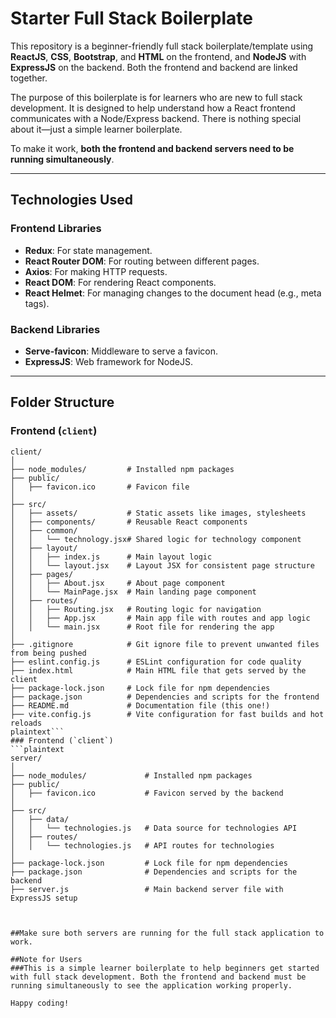 # Starter Full Stack Boilerplate

This repository is a beginner-friendly full stack boilerplate/template using **ReactJS**, **CSS**, **Bootstrap**, and **HTML** on the frontend, and **NodeJS** with **ExpressJS** on the backend. Both the frontend and backend are linked together.

The purpose of this boilerplate is for learners who are new to full stack development. It is designed to help understand how a React frontend communicates with a Node/Express backend. There is nothing special about it—just a simple learner boilerplate.

To make it work, **both the frontend and backend servers need to be running simultaneously**.

---

## Technologies Used

### Frontend Libraries

- **Redux**: For state management.
- **React Router DOM**: For routing between different pages.
- **Axios**: For making HTTP requests.
- **React DOM**: For rendering React components.
- **React Helmet**: For managing changes to the document head (e.g., meta tags).

### Backend Libraries

- **Serve-favicon**: Middleware to serve a favicon.
- **ExpressJS**: Web framework for NodeJS.

---

## Folder Structure

### Frontend (`client`)

```plaintext
client/
│
├── node_modules/         # Installed npm packages
├── public/
│   ├── favicon.ico       # Favicon file
│
├── src/
│   ├── assets/           # Static assets like images, stylesheets
│   ├── components/       # Reusable React components
│   ├── common/
│   │   └── technology.jsx# Shared logic for technology component
│   ├── layout/
│   │   ├── index.js      # Main layout logic
│   │   └── layout.jsx    # Layout JSX for consistent page structure
│   ├── pages/            
│   │   ├── About.jsx     # About page component
│   │   └── MainPage.jsx  # Main landing page component
│   ├── routes/
│   │   ├── Routing.jsx   # Routing logic for navigation
│   │   ├── App.jsx       # Main app file with routes and app logic
│   │   └── main.jsx      # Root file for rendering the app
│
├── .gitignore            # Git ignore file to prevent unwanted files from being pushed
├── eslint.config.js      # ESLint configuration for code quality
├── index.html            # Main HTML file that gets served by the client
├── package-lock.json     # Lock file for npm dependencies
├── package.json          # Dependencies and scripts for the frontend
├── README.md             # Documentation file (this one!)
├── vite.config.js        # Vite configuration for fast builds and hot reloads
plaintext```
### Frontend (`client`)
```plaintext
server/
│
├── node_modules/             # Installed npm packages
├── public/
│   ├── favicon.ico           # Favicon served by the backend
│
├── src/
│   ├── data/
│   │   └── technologies.js   # Data source for technologies API
│   ├── routes/
│   │   └── technologies.js   # API routes for technologies
│
├── package-lock.json         # Lock file for npm dependencies
├── package.json              # Dependencies and scripts for the backend
├── server.js                 # Main backend server file with ExpressJS setup



##Make sure both servers are running for the full stack application to work.

##Note for Users
###This is a simple learner boilerplate to help beginners get started with full stack development. Both the frontend and backend must be running simultaneously to see the application working properly.

Happy coding!
